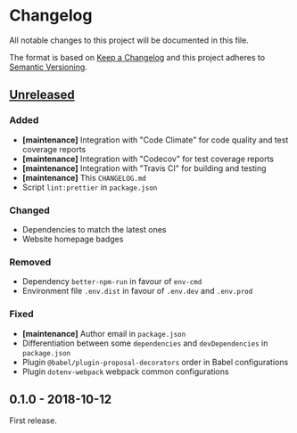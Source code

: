 # Changelog

All notable changes to this project will be documented in this file.

The format is based on [Keep a Changelog](http://keepachangelog.com/en/1.0.0/)
and this project adheres to [Semantic Versioning](http://semver.org/spec/v2.0.0.html).

## [Unreleased][]

### Added

- **[maintenance]** Integration with "Code Climate" for code quality and test coverage reports
- **[maintenance]** Integration with "Codecov" for test coverage reports
- **[maintenance]** Integration with "Travis CI" for building and testing
- **[maintenance]** This `CHANGELOG.md`
- Script `lint:prettier` in `package.json`

### Changed

- Dependencies to match the latest ones
- Website homepage badges

### Removed

- Dependency `better-npm-run` in favour of `env-cmd`
- Environment file `.env.dist` in favour of `.env.dev` and `.env.prod`

### Fixed

- **[maintenance]** Author email in `package.json`
- Differentiation between some `dependencies` and `devDependencies` in `package.json`
- Plugin `@babel/plugin-proposal-decorators` order in Babel configurations
- Plugin `dotenv-webpack` webpack common configurations

## 0.1.0 - 2018-10-12

First release.

[unreleased]: https://github.com/victorpopkov/react-ui-icheck/compare/v0.1.0...HEAD
